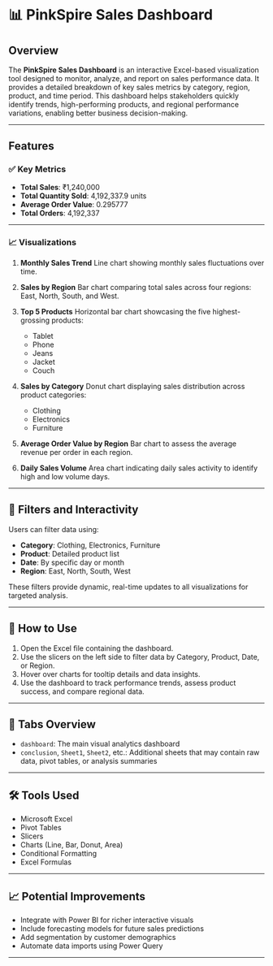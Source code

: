 
# 📊 PinkSpire Sales Dashboard

## Overview

The **PinkSpire Sales Dashboard** is an interactive Excel-based visualization tool designed to monitor, analyze, and report on sales performance data. It provides a detailed breakdown of key sales metrics by category, region, product, and time period. This dashboard helps stakeholders quickly identify trends, high-performing products, and regional performance variations, enabling better business decision-making.

---

## Features

### ✅ Key Metrics

* **Total Sales**: ₹1,240,000
* **Total Quantity Sold**: 4,192,337.9 units
* **Average Order Value**: 0.295777
* **Total Orders**: 4,192,337

---

### 📈 Visualizations

1. **Monthly Sales Trend**
   Line chart showing monthly sales fluctuations over time.

2. **Sales by Region**
   Bar chart comparing total sales across four regions: East, North, South, and West.

3. **Top 5 Products**
   Horizontal bar chart showcasing the five highest-grossing products:

   * Tablet
   * Phone
   * Jeans
   * Jacket
   * Couch

4. **Sales by Category**
   Donut chart displaying sales distribution across product categories:

   * Clothing
   * Electronics
   * Furniture

5. **Average Order Value by Region**
   Bar chart to assess the average revenue per order in each region.

6. **Daily Sales Volume**
   Area chart indicating daily sales activity to identify high and low volume days.

---

## 📂 Filters and Interactivity

Users can filter data using:

* **Category**: Clothing, Electronics, Furniture
* **Product**: Detailed product list
* **Date**: By specific day or month
* **Region**: East, North, South, West

These filters provide dynamic, real-time updates to all visualizations for targeted analysis.

---

## 📌 How to Use

1. Open the Excel file containing the dashboard.
2. Use the slicers on the left side to filter data by Category, Product, Date, or Region.
3. Hover over charts for tooltip details and data insights.
4. Use the dashboard to track performance trends, assess product success, and compare regional data.

---

## 📑 Tabs Overview

* `dashboard`: The main visual analytics dashboard
* `conclusion`, `Sheet1`, `Sheet2`, etc.: Additional sheets that may contain raw data, pivot tables, or analysis summaries

---

## 🛠 Tools Used

* Microsoft Excel
* Pivot Tables
* Slicers
* Charts (Line, Bar, Donut, Area)
* Conditional Formatting
* Excel Formulas

---

## 📈 Potential Improvements

* Integrate with Power BI for richer interactive visuals
* Include forecasting models for future sales predictions
* Add segmentation by customer demographics
* Automate data imports using Power Query

---


